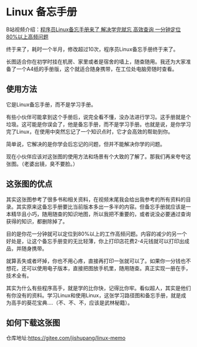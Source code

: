 # Linux 备忘手册


B站视频介绍：[程序员Linux备忘手册来了 解决学完就忘 高效查询 一分钟定位80%以上高频问题](https://www.bilibili.com/video/BV1B54y1V7wm)


终于来了，耗时一个半月，修改超过10次，程序员Linux备忘手册终于来了。

长图适合你在初学时挂在机房、家里或者是宿舍的墙上，随查随用。我还为大家准备了一个A4纸的手册版，这个就适合随身携带，在工位处电脑旁随时查看。



## 使用方法

它是Linux备忘手册，而不是学习手册。

有些小伙伴可能拿到这个手册后，说完全看不懂，没办法进行学习。这手册就是个垃圾。这可能是你误会了，他是备忘手册，而不是学习手册。也就是说，是你学习完了Linux，在使用中突然忘记了一个知识点时，它才会高效的帮助到你。

简单说，它解决的是你学会后忘记的问题，但并不能解决你学的问题。




现在小伙伴应该对这张图的使用方法和场景有个大致的了解了。那我们再来夸夸这张图。（老婆出镜，臭不要脸。）

## 这张图的优点

其实这张图参考了很多书和相关资料，在视频末尾我会给出我参考的所有资料的目录。其实原来这备忘手册要比当前版本多出一多半的内容。但备忘手册就应该是一本精华且小巧，随用随查的知识地图，所以我把不重要的，或者说没必要通过查询获得的知识，都删除掉了。

目的是你花一分钟就可以定位到80%以上的工作高频问题。内容的减少的另一个好处是，让这个备忘手册变的无比轻薄，你上打印店花费2-4元钱就可以打印出成品，并随身携带。

就算丢失或者坏掉，你也不用心疼，直接再打印一张就可以了。如果你一分钱也不想花，还可以使用电子版本，直接把图放手机里，随用随查。真正实现一册在手，技术全有。

其实为什么有些程序高手，就是学的比你快，记得比你牢。看似超人，其实是他们有你没有的资料。学习Linux和使用Linux，这张学习路径图和备忘手册，就是成为高手的葵花宝典....（不、不、不，应该是武林秘籍）。




## 如何下载这张图



仓库地址:https://gitee.com/jishupang/linux-memo